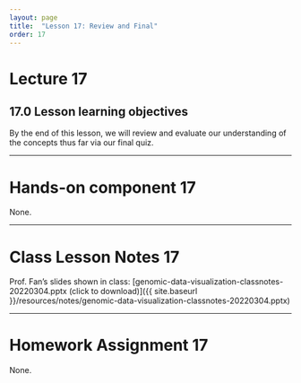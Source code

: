 ```yaml
---
layout: page
title:  "Lesson 17: Review and Final"
order: 17
---
```


# Lecture 17

## 17.0 Lesson learning objectives

By the end of this lesson, we will review and evaluate our understanding of the concepts thus far via our final quiz.

---

# Hands-on component 17

None.

---

# Class Lesson Notes 17

Prof. Fan’s slides shown in class: [genomic-data-visualization-classnotes-20220304.pptx (click to download)]({{ site.baseurl }}/resources/notes/genomic-data-visualization-classnotes-20220304.pptx)

---

# Homework Assignment 17

None. 



